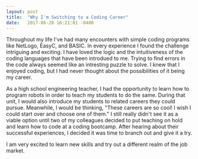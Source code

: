 ```yaml
---
layout: post
title:  "Why I'm Switching to a Coding Career"
date:   2017-06-28 16:21:01 -0400
---
```



Throughout my life I've had many encounters with simple coding programs like NetLogo, EasyC, and BASIC. In every experience I found the challenge intriguing and exciting. I have loved the logic and the intuitiveness of the coding languages that have been introdued to me. Trying to find errors in the code always seemed like an intresting puzzle to solve. I knew that I enjoyed coding, but I had never thought about the possibilities of it being my career. 

As a high school engineering teacher, I had the opportunity to learn how to program robots in order to teach my students to do the same. During that unit, I would also introduce my students to related careers they could pursue. Meanwhile, I would be thinking, "These careers are so cool! I wish I could start over and choose one of them."  I still really didn't see it as a viable option until two of my colleagues decided to put teaching on hold and learn how to code at a coding bootcamp. After hearing about their successful experiences, I decided it was time to branch out and give it a try. 

I am very excited to learn new skills and try out a different realm of the job market.
